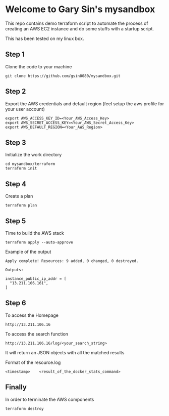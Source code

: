 # Welcome to Gary Sin's mysandbox

This repo contains demo terraform script to automate the process of creating an AWS EC2 instance and do some stuffs with a startup script.

This has been tested on my linux box.

## Step 1
Clone the code to your machine 
```
git clone https://github.com/gsin0080/mysandbox.git 
```


## Step 2
Export the AWS credentials and default region (feel setup the aws profile for your user account)
```
export AWS_ACCESS_KEY_ID=<Your_AWS_Access_Key>
export AWS_SECRET_ACCESS_KEY=<Your_AWS_Secret_Access_Key>
export AWS_DEFAULT_REGION=<Your_AWS_Region>
```

## Step 3
Initialize the work directory
```
cd mysandbox/terraform
terraform init
```

## Step 4
Create a plan
```
terraform plan
```

## Step 5
Time to build the AWS stack
```
terraform apply --auto-approve
```

Example of the output
```
Apply complete! Resources: 9 added, 0 changed, 0 destroyed.

Outputs:

instance_public_ip_addr = [
  "13.211.106.161",
]
```

## Step 6
To access the Homepage 
```
http://13.211.106.16
```
To access the search function
```
http://13.211.106.16/log/<your_search_string>
```
It will return an JSON objects with all the matched results

Format of the resource.log 
```
<timestamp>    <result_of_the_docker_stats_command>
```

## Finally
In order to terminate the AWS components
```
terraform destroy
```
